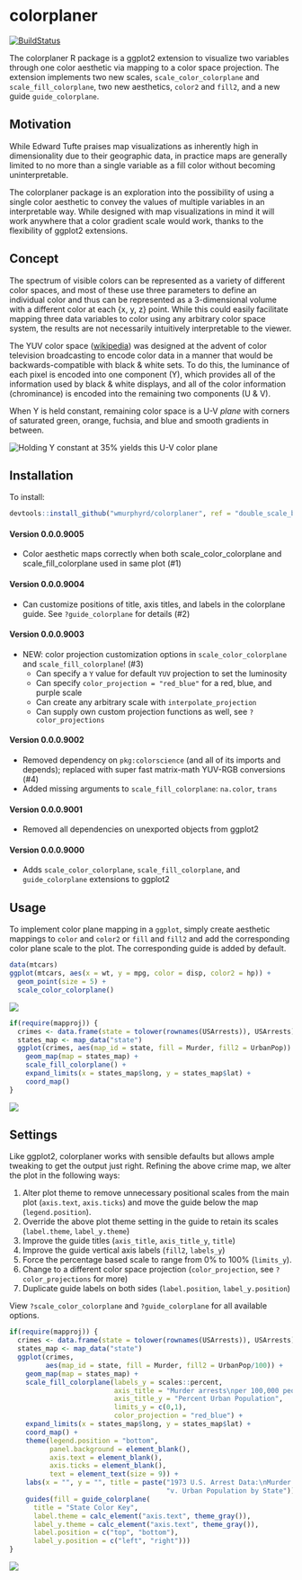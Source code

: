 # colorplaner

[![BuildStatus](https://travis-ci.org/wmurphyrd/colorplaner.svg?branch=double_scale_bug)](https://travis-ci.org/wmurphyrd/colorplaner)






The colorplaner R package is a ggplot2 extension to visualize two variables through one color aesthetic via mapping to a color space projection. The extension implements two new scales, `scale_color_colorplane` and `scale_fill_colorplane`, two new aesthetics, `color2` and `fill2`, and a new guide `guide_colorplane`. 

## Motivation

While Edward Tufte praises map visualizations as inherently high in
dimensionality due
to their geographic data, 
in practice maps are generally limited to no more than 
a single variable as a fill color without becoming uninterpretable. 

The colorplaner package is an exploration into the possibility of using a 
single color aesthetic to convey the values of multiple variables in an interpretable way. While designed with map visualizations in mind it will work anywhere that a color gradient scale would work, thanks to the
flexibility of ggplot2 extensions. 

## Concept

The spectrum of visible colors can be represented as a variety of different color spaces, and most of these use three parameters to define an individual color and thus can be represented as a 3-dimensional volume with a different color at each {x, y, z} point. While this could easily facilitate mapping three data variables to color using any arbitrary color space system, the results are not necessarily intuitively interpretable to the viewer. 

The YUV color space ([wikipedia](https://en.wikipedia.org/wiki/YUV)) was designed at the advent of color television broadcasting to encode color data in a manner that would be backwards-compatible with black & white sets. To do this, the luminance of each pixel is encoded into one component (Y), which provides all of the information used by black & white displays, and all of the color information (chrominance) is encoded into the remaining two components (U & V). 

When Y is held constant, remaining color space is a U-V *plane* with corners of saturated green, orange, fuchsia, and blue and smooth gradients in between. 

![Holding Y constant at 35% yields this U-V color plane](figure/colorplane-concept-1.png)


## Installation

To install:


```r
devtools::install_github("wmurphyrd/colorplaner", ref = "double_scale_bug")
```

#### Version 0.0.0.9005
* Color aesthetic maps correctly when both scale_color_colorplane and scale_fill_colorplane used in same plot (#1) 

#### Version 0.0.0.9004
* Can customize positions of title, axis titles, and labels in the colorplane guide. See `?guide_colorplane` for details (#2)

#### Version 0.0.0.9003
* NEW: color projection customization options in `scale_color_colorplane` and `scale_fill_colorplane`! (#3)
    * Can specify a `Y` value for default `YUV` projection to set the luminosity
    * Can specify `color_projection = "red_blue"` for a red, blue, and purple scale
    * Can create any arbitrary scale with `interpolate_projection`
    * Can supply own custom projection functions as well, see `?color_projections`

#### Version 0.0.0.9002
* Removed dependency on `pkg:colorscience` (and all of its imports and depends); replaced with super fast matrix-math YUV-RGB conversions (#4)
* Added missing arguments to `scale_fill_colorplane`: `na.color`, `trans`

#### Version 0.0.0.9001
* Removed all dependencies on unexported objects from ggplot2

#### Version 0.0.0.9000
* Adds `scale_color_colorplane`, `scale_fill_colorplane`, and `guide_colorplane` extensions to ggplot2

## Usage

To implement color plane mapping in a `ggplot`, simply create aesthetic mappings to `color` and `color2` or `fill` and `fill2` and add the corresponding color plane scale to the plot. The corresponding guide is added by default. 


```r
data(mtcars)
ggplot(mtcars, aes(x = wt, y = mpg, color = disp, color2 = hp)) +
  geom_point(size = 5) +
  scale_color_colorplane() 
```

![](figure/colorplane-basics-1.png)

```r
if(require(mapproj)) {
  crimes <- data.frame(state = tolower(rownames(USArrests)), USArrests)
  states_map <- map_data("state")
  ggplot(crimes, aes(map_id = state, fill = Murder, fill2 = UrbanPop)) +
    geom_map(map = states_map) +
    scale_fill_colorplane() +
    expand_limits(x = states_map$long, y = states_map$lat) +
    coord_map() 
}
```

![](figure/colorplane-basics-2.png)

## Settings

Like ggplot2, colorplaner works with sensible defaults but allows ample tweaking to get the output just right. Refining the above crime map, we alter the plot in the following ways:

1. Alter plot theme to remove unnecessary positional scales from the main plot (`axis.text`, `axis.ticks`) and move the guide below the map (`legend.position`). 
2. Override the above plot theme setting in the guide to retain its scales (`label.theme`, `label_y.theme`)
4. Improve the guide titles (`axis_title`, `axis_title_y`, `title`)
3. Improve the guide vertical axis labels (`fill2`, `labels_y`)
4. Force the percentage based scale to range from 0% to 100% (`limits_y`). 
5. Change to a different color space projection (`color_projection`, see `?color_projections` for more)
6. Duplicate guide labels on both sides (`label.position`, `label_y.position`)

View `?scale_color_colorplane` and `?guide_colorplane` for all available options. 


```r
if(require(mapproj)) {
  crimes <- data.frame(state = tolower(rownames(USArrests)), USArrests)
  states_map <- map_data("state")
  ggplot(crimes,
         aes(map_id = state, fill = Murder, fill2 = UrbanPop/100)) +
    geom_map(map = states_map) +
    scale_fill_colorplane(labels_y = scales::percent,
                          axis_title = "Murder arrests\nper 100,000 people",
                          axis_title_y = "Percent Urban Population",
                          limits_y = c(0,1),
                          color_projection = "red_blue") +
    expand_limits(x = states_map$long, y = states_map$lat) +
    coord_map() +
    theme(legend.position = "bottom",
          panel.background = element_blank(),
          axis.text = element_blank(),
          axis.ticks = element_blank(),
          text = element_text(size = 9)) +
    labs(x = "", y = "", title = paste("1973 U.S. Arrest Data:\nMurder Rate",
                                       "v. Urban Population by State")) +
    guides(fill = guide_colorplane(
      title = "State Color Key",
      label.theme = calc_element("axis.text", theme_gray()),
      label_y.theme = calc_element("axis.text", theme_gray()),
      label.position = c("top", "bottom"),
      label_y.position = c("left", "right")))
}
```

![](figure/colorplane-advanced-1.png)


